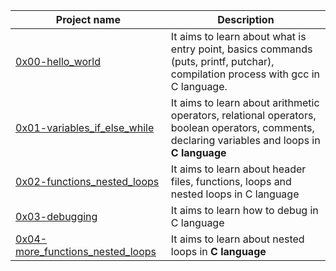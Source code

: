 | **Project name** | **Description** |
| ---------------- | --------------- |
| [0x00-hello_world](https://github.com/Dave-codd/alx-low_level_programming/tree/master/0x00-hello_world) | It aims to learn about what is entry point, basics commands (puts, printf, putchar), compilation process with gcc in C language. |
| [0x01-variables_if_else_while](https://github.com/Dave-codd/alx-low_level_programming/tree/master/0x01-variables_if_else_while) | It aims to learn about arithmetic operators, relational operators, boolean operators, comments, declaring variables and loops in **C language** |
| [0x02-functions_nested_loops](https://github.com/Dave-codd/alx-low_level_programming/tree/master/0x02-functions_nested_loops) | It aims to learn about header files, functions, loops and nested loops in C language |
| [0x03-debugging](https://github.com/Dave-codd/alx-low_level_programming/tree/master/0x03-debugging) |	It aims to learn how to debug in C language |
| [0x04-more_functions_nested_loops](https://github.com/Dave-codd/alx-low_level_programming/tree/master/0x04-more_functions_nested_loops) | It aims to learn about nested loops in **C language** |
